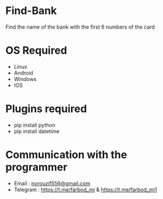 # Find-Bank
Find the name of the bank with the first 6 numbers of the card

# OS Required
- Linux
- Android
- Windows
- IOS

# Plugins required
- pip install python
- pip install datetime

# Communication with the programmer
- Email : norouzif556@gmail.com
- Telegram : https://t.me/farbod_mi & https://t.me/farbod_mi1
